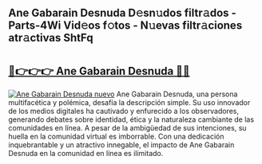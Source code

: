 ## Ane Gabarain Desnuda D𝚎sn𝚞dos filtr𝚊dos - Parts-4Wi Vid𝚎os f𝚘tos - N𝚞evas filtr𝚊ciones atr𝚊ctivas ShtFq

# <h2><a href="http://mb60h7.tromn.icu/?c=Ane+Gabarain+Desnuda">🔗👉👉👉 Ane Gabarain Desnuda 🔗🔗</a></h2>

[![Ane Gabarain Desnuda nuevo](https://i.imgur.com/pEAQMta.gif)](http://mb60h7.tromn.icu/?c=Ane+Gabarain+Desnuda)
Ane Gabarain Desnuda, una persona multifacética y polémica, desafía la descripción simple. Su uso innovador de los medios digitales ha cautivado y enfurecido a los observadores, generando debates sobre identidad, ética y la naturaleza cambiante de las comunidades en línea. A pesar de la ambigüedad de sus intenciones, su huella en la comunidad virtual es imborrable. Con una dedicación inquebrantable y un atractivo innegable, el impacto de Ane Gabarain Desnuda en la comunidad en línea es ilimitado.

